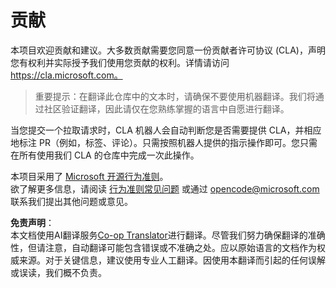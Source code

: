 <!--
CO_OP_TRANSLATOR_METADATA:
{
  "original_hash": "d6f80293fa9c213283eac7e79b078671",
  "translation_date": "2025-08-24T21:04:42+00:00",
  "source_file": "CONTRIBUTING.md",
  "language_code": "zh"
}
-->
# 贡献

本项目欢迎贡献和建议。大多数贡献需要您同意一份贡献者许可协议 (CLA)，声明您有权利并实际授予我们使用您贡献的权利。详情请访问 https://cla.microsoft.com。

> 重要提示：在翻译此仓库中的文本时，请确保不要使用机器翻译。我们将通过社区验证翻译，因此请仅在您熟练掌握的语言中自愿进行翻译。

当您提交一个拉取请求时，CLA 机器人会自动判断您是否需要提供 CLA，并相应地标注 PR（例如，标签、评论）。只需按照机器人提供的指示操作即可。您只需在所有使用我们 CLA 的仓库中完成一次此操作。

本项目采用了 [Microsoft 开源行为准则](https://opensource.microsoft.com/codeofconduct/)。  
欲了解更多信息，请阅读 [行为准则常见问题](https://opensource.microsoft.com/codeofconduct/faq/) 或通过 [opencode@microsoft.com](mailto:opencode@microsoft.com) 联系我们提出其他问题或意见。

**免责声明**：  
本文档使用AI翻译服务[Co-op Translator](https://github.com/Azure/co-op-translator)进行翻译。尽管我们努力确保翻译的准确性，但请注意，自动翻译可能包含错误或不准确之处。应以原始语言的文档作为权威来源。对于关键信息，建议使用专业人工翻译。因使用本翻译而引起的任何误解或误读，我们概不负责。